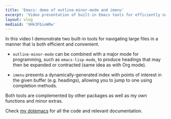 ```yaml
---
title: 'Emacs: demo of outline-minor-mode and imenu'
excerpt: 'Video presentation of built-in Emacs tools for efficiently navigating large files.'
layout: vlog
mediaid: 'UHk3FbieW0w'
---
```


In this video I demonstrate two built-in tools for navigating large
files in a manner that is both efficient and convenient.

+ `outline-minor-mode` can be combined with a major mode for
  programming, such as `emacs-lisp-mode`, to produce headings that may
  then be expanded or contracted (same idea as with Org mode).

+ `imenu` presents a dynamically-generated index with points of interest
  in the given buffer (e.g. headings), allowing you to jump to one using
  completion methods.

Both tools are complemented by other packages as well as my own
functions and minor extras.

Check [my dotemacs](https://protesilaos.com/emacs/dotemacs) for all the code
and relevant documentation.
